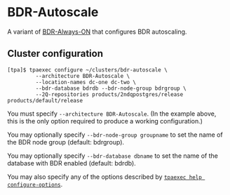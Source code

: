 # BDR-Autoscale

A variant of [BDR-Always-ON](architecture-BDR-Always-ON.md) that
configures BDR autoscaling.

## Cluster configuration

```
[tpa]$ tpaexec configure ~/clusters/bdr-autoscale \
         --architecture BDR-Autoscale \
         --location-names dc-one dc-two \
         --bdr-database bdrdb --bdr-node-group bdrgroup \
         --2Q-repositories products/2ndqpostgres/release products/default/release
```

You must specify ``--architecture BDR-Autoscale``. (In the example
above, this is the only option required to produce a working
configuration.)

You may optionally specify ``--bdr-node-group groupname`` to set the
name of the BDR node group (default: bdrgroup).

You may optionally specify ``--bdr-database dbname`` to set the name of
the database with BDR enabled (default: bdrdb).

You may also specify any of the options described by
[``tpaexec help configure-options``](tpaexec-configure.md).
